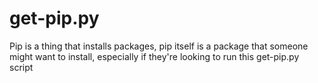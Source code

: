 # get-pip.py
Pip is a thing that installs packages, pip itself is a package that someone 
might want to install, especially if they're looking to run this get-pip.py script
